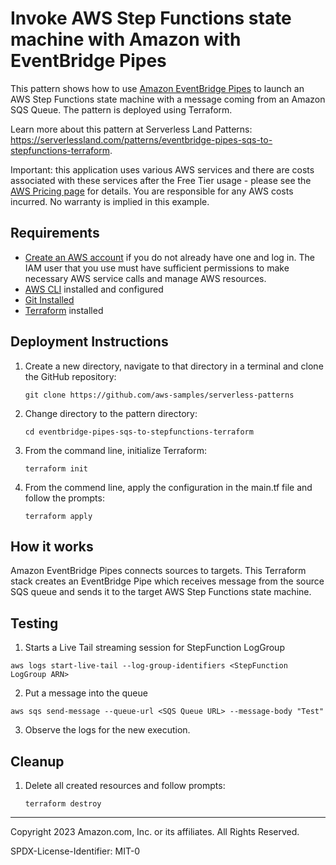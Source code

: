# Invoke AWS Step Functions state machine with Amazon with EventBridge Pipes

This pattern shows how to use [Amazon EventBridge Pipes](https://docs.aws.amazon.com/eventbridge/latest/userguide/eb-pipes.html) to launch an AWS Step Functions state machine with a message coming from an Amazon SQS Queue. The pattern is deployed using Terraform.

Learn more about this pattern at Serverless Land Patterns: https://serverlessland.com/patterns/eventbridge-pipes-sqs-to-stepfunctions-terraform.

Important: this application uses various AWS services and there are costs associated with these services after the Free Tier usage - please see the [AWS Pricing page](https://aws.amazon.com/pricing/) for details. You are responsible for any AWS costs incurred. No warranty is implied in this example.

## Requirements

* [Create an AWS account](https://portal.aws.amazon.com/gp/aws/developer/registration/index.html) if you do not already have one and log in. The IAM user that you use must have sufficient permissions to make necessary AWS service calls and manage AWS resources.
* [AWS CLI](https://docs.aws.amazon.com/cli/latest/userguide/install-cliv2.html) installed and configured
* [Git Installed](https://git-scm.com/book/en/v2/Getting-Started-Installing-Git)
* [Terraform](https://learn.hashicorp.com/tutorials/terraform/install-cli?in=terraform/aws-get-started) installed

## Deployment Instructions

1. Create a new directory, navigate to that directory in a terminal and clone the GitHub repository:
    ``` 
    git clone https://github.com/aws-samples/serverless-patterns
    ```
1. Change directory to the pattern directory:
    ```
    cd eventbridge-pipes-sqs-to-stepfunctions-terraform
    ```
1. From the command line, initialize Terraform:
    ```
    terraform init
    ```
1. From the commend line, apply the configuration in the main.tf file and follow the prompts:
    ```
    terraform apply
    ```

## How it works

Amazon EventBridge Pipes connects sources to targets. This Terraform stack creates an EventBridge Pipe which receives message from the source SQS queue and sends it to the target AWS Step Functions state machine. 

## Testing

1. Starts a Live Tail streaming session for StepFunction LogGroup 

```
aws logs start-live-tail --log-group-identifiers <StepFunction LogGroup ARN>
```

2. Put a message into the queue

```
aws sqs send-message --queue-url <SQS Queue URL> --message-body "Test"
```

3. Observe the logs for the new execution.

## Cleanup
 
1. Delete all created resources and follow prompts:
    ```
    terraform destroy
    ```
----
Copyright 2023 Amazon.com, Inc. or its affiliates. All Rights Reserved.

SPDX-License-Identifier: MIT-0
